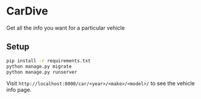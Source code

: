 # CarDive
Get all the info you want for a particular vehicle

## Setup

```bash
pip install -r requirements.txt
python manage.py migrate
python manage.py runserver
```

Visit `http://localhost:8000/car/<year>/<make>/<model>/` to see the vehicle info page.
